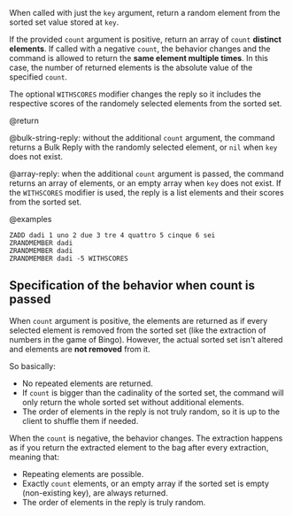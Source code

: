 When called with just the `key` argument, return a random element from the sorted set value stored at `key`.

If the provided `count` argument is positive, return an array of `count` **distinct elements**.
If called with a negative `count`, the behavior changes and the command is allowed to return the **same element multiple times**. In this case, the number of returned elements is the absolute value of the specified `count`.

The optional `WITHSCORES` modifier changes the reply so it includes the respective scores of the randomely selected elements from the sorted set.

@return

@bulk-string-reply: without the additional `count` argument, the command returns a Bulk Reply with the randomly selected element, or `nil` when `key` does not exist.

@array-reply: when the additional `count` argument is passed, the command returns an array of elements, or an empty array when `key` does not exist. If the `WITHSCORES` modifier is used, the reply is a list elements and their scores from the sorted set.

@examples

```cli
ZADD dadi 1 uno 2 due 3 tre 4 quattro 5 cinque 6 sei
ZRANDMEMBER dadi
ZRANDMEMBER dadi
ZRANDMEMBER dadi -5 WITHSCORES
```

## Specification of the behavior when count is passed

When `count` argument is positive, the elements are returned as if every selected element is removed from the sorted set (like the extraction of numbers in the game of Bingo).
However, the actual sorted set isn't altered and elements are **not removed** from it.

So basically:

* No repeated elements are returned.
* If `count` is bigger than the cadinality of the sorted set, the command will only return the whole sorted set without additional elements.
* The order of elements in the reply is not truly random, so it is up to the client to shuffle them if needed.

When the `count` is negative, the behavior changes. The extraction happens as if you return the extracted element to the bag after every extraction, meaning that:

* Repeating elements are possible.
* Exactly `count` elements, or an empty array if the sorted set is empty (non-existing key), are always returned.
* The order of elements in the reply is truly random.
